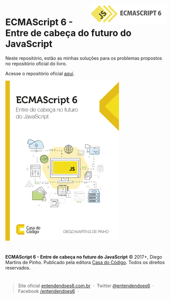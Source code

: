<a href="http://entendendoes6.com.br/" target="_blank">
    <img src="logo.png" alt="Entendendo o ECMAScript 6" title="Entendendo o ECMAScript 6" align="right" height="60" />
</a>

ECMAScript 6 - Entre de cabeça do futuro do JavaScript
======================

Neste repositório, estão as minhas soluções para os problemas propostos no repositório oficial do livro.

Acesse o repositório oficial [aqui](https://github.com/DiegoPinho/entendendo-es6). 

<img src="cover-hd.jpg" alt="Capa do livro" title="Capa do livro" height="500px" />

#

**ECMAScript 6 - Entre de cabeça no futuro do JavaScript** © 2017+, Diego Martins de Pinho. Publicado pela editora [Casa do Código](https://www.casadocodigo.com.br/). Todos os direitos reservados.

#

> Site oficial [entendendoes6.com.br](http://entendendoes6.com.br) &nbsp;&middot;&nbsp;
> Twitter [@entendendoes6](https://twitter.com/entendendoes6) &nbsp;&middot;&nbsp;
> Facebook [/entendendoes6](https://www.facebook.com/entendendoes6/) &nbsp;&middot;&nbsp;